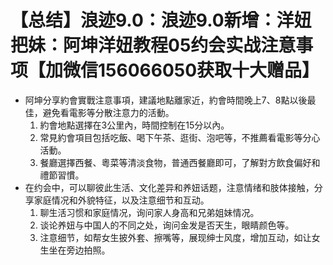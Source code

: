 # 【总结】浪迹9.0：浪迹9.0新增：洋妞把妹：阿坤洋妞教程05约会实战注意事项【加微信156066050获取十大赠品】

-   阿坤分享約會實戰注意事項，建議地點離家近，約會時間晚上7、8點以後最佳，避免看電影等分散注意力的活動。
    1.  約會地點選擇在3公里內，時間控制在15分以內。
    2.  常見約會項目包括吃飯、喝下午茶、逛街、泡吧等，不推薦看電影等分心活動。
    3.  餐廳選擇西餐、粵菜等清淡食物，普通西餐廳即可，了解對方飲食偏好和禮節習慣。
-   在约会中，可以聊彼此生活、文化差异和养妞话题，注意情绪和肢体接触，分享家庭情况和外貌特征，以及注意细节和互动。
    1.  聊生活习惯和家庭情况，询问家人身高和兄弟姐妹情况。
    2.  谈论养妞与中国人的不同之处，询问金发是否天生，眼睛颜色等。
    3.  注意细节，如帮女生披外套、擦嘴等，展现绅士风度，增加互动，如让女生坐在旁边拍照。